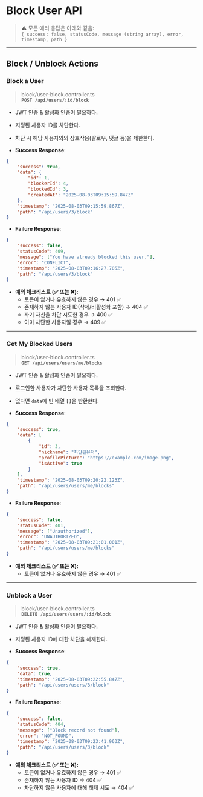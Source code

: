 # Block User API

> ⚠️ 모든 에러 응답은 아래와 같음:  
> `{ success: false, statusCode, message (string array), error, timestamp, path }`

---

## Block / Unblock Actions

### Block a User

> block/user-block.controller.ts  
> **`POST /api/users/:id/block`**

-   JWT 인증 & 활성화 인증이 필요하다.
-   지정된 사용자 ID를 차단한다.
-   차단 시 해당 사용자와의 상호작용(팔로우, 댓글 등)을 제한한다.

-   **Success Response**:

```json
{
    "success": true,
    "data": {
        "id": 1,
        "blockerId": 4,
        "blockedId": 3,
        "createdAt": "2025-08-03T09:15:59.847Z"
    },
    "timestamp": "2025-08-03T09:15:59.867Z",
    "path": "/api/users/3/block"
}
```

-   **Failure Response**:

```json
{
    "success": false,
    "statusCode": 409,
    "message": ["You have already blocked this user."],
    "error": "CONFLICT",
    "timestamp": "2025-08-03T09:16:27.705Z",
    "path": "/api/users/3/block"
}
```

-   **예외 체크리스트 (✅ 또는 ❌):**
    -   토큰이 없거나 유효하지 않은 경우 → 401 ✅
    -   존재하지 않는 사용자 ID(삭제/비활성화 포함) → 404 ✅
    -   자기 자신을 차단 시도한 경우 → 400 ✅
    -   이미 차단한 사용자일 경우 → 409 ✅

---

### Get My Blocked Users

> block/user-block.controller.ts  
> **`GET /api/users/users/me/blocks`**

-   JWT 인증 & 활성화 인증이 필요하다.
-   로그인한 사용자가 차단한 사용자 목록을 조회한다.
-   없다면 `data`에 빈 배열 `[]`을 반환한다.

-   **Success Response**:

```json
{
    "success": true,
    "data": [
        {
            "id": 3,
            "nickname": "차단된유저",
            "profilePicture": "https://example.com/image.png",
            "isActive": true
        }
    ],
    "timestamp": "2025-08-03T09:20:22.123Z",
    "path": "/api/users/users/me/blocks"
}
```

-   **Failure Response**:

```json
{
    "success": false,
    "statusCode": 401,
    "message": ["Unauthorized"],
    "error": "UNAUTHORIZED",
    "timestamp": "2025-08-03T09:21:01.001Z",
    "path": "/api/users/users/me/blocks"
}
```

-   **예외 체크리스트 (✅ 또는 ❌):**
    -   토큰이 없거나 유효하지 않은 경우 → 401 ✅

---

### Unblock a User

> block/user-block.controller.ts  
> **`DELETE /api/users/users/:id/block`**

-   JWT 인증 & 활성화 인증이 필요하다.
-   지정된 사용자 ID에 대한 차단을 해제한다.

-   **Success Response**:

```json
{
    "success": true,
    "data": true,
    "timestamp": "2025-08-03T09:22:55.847Z",
    "path": "/api/users/users/3/block"
}
```

-   **Failure Response**:

```json
{
    "success": false,
    "statusCode": 404,
    "message": ["Block record not found"],
    "error": "NOT_FOUND",
    "timestamp": "2025-08-03T09:23:41.963Z",
    "path": "/api/users/users/3/block"
}
```

-   **예외 체크리스트 (✅ 또는 ❌):**
    -   토큰이 없거나 유효하지 않은 경우 → 401 ✅
    -   존재하지 않는 사용자 ID → 404 ✅
    -   차단하지 않은 사용자에 대해 해제 시도 → 404 ✅
